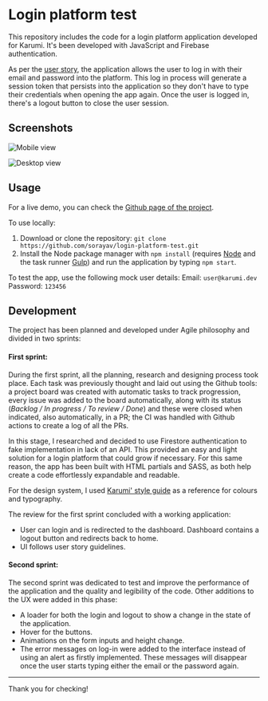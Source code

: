 # Login platform test
This repository includes the code for a login platform application developed for Karumi. It's been developed with JavaScript and Firebase authentication. 

As per the [user story](https://github.com/sorayav/login-platform-test/issues/1), the application allows the user to log in with their email and password into the platform. This log in process will generate a session token that persists into the application so they don't have to type their credentials when opening the app again. Once the user is logged in, there's a logout button to close the user session.

## Screenshots
![Mobile view](https://media.giphy.com/media/JsgclMCxpbUL6TK0Xj/giphy.gif)

![Desktop view](https://media.giphy.com/media/kG2sSVXkoDH7dn9km5/giphy.gif)

## Usage
For a live demo, you can check the [Github page of the project](https://sorayav.github.io/login-platform-test). 

To use locally: 
1. Download or clone the repository:
`git clone https://github.com/sorayav/login-platform-test.git`
2. Install the Node package manager with `npm install` (requires [Node](https://nodejs.org) and the task runner [Gulp](https://gulpjs.com)) and run the application by typing  `npm start`.

To test the app, use the following mock user details:
Email: `user@karumi.dev`
Password: `123456`

## Development
The project has been planned and developed under Agile philosophy and divided in two sprints:
#### First sprint:
During the first sprint, all the planning, research and designing process took place. Each task was previously thought and laid out using the Github tools: a project board was created with automatic tasks to track progression, every issue was added to the board automatically, along with its status (*Backlog / In progress / To review / Done*) and these were closed when indicated, also automatically, in a PR; the CI was handled with Github actions to create a log of all the PRs.

In this stage, I researched and decided to use Firestore authentication to fake implementation in lack of an API. This provided an easy and light solution for a login platform that could grow if necessary. For this same reason, the app has been built with HTML partials and SASS, as both help create a code effortlessly expandable and readable.

For the design system, I used [Karumi' style guide](https://github.com/Karumi/project-quality-assurance/blob/master/design-collaboration-guidelines.md) as a reference for colours and typography.

The review for the first sprint concluded with a working application:
 - User can login and is redirected to the dashboard. Dashboard contains a logout button and redirects back to home.
- UI follows user story guidelines.

#### Second sprint:

The second sprint was dedicated to test and improve the performance of the application and the quality and legibility of the code. Other additions to the UX were added in this phase:
 - A loader for both the login and logout to show a change in the state of the application.
 - Hover for the buttons.
 - Animations on the form inputs and height change.
 - The error messages on log-in were added to the interface instead of using an alert as firstly implemented. These messages will disappear once the user starts typing either the email or the password again.

---

Thank you for checking!